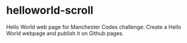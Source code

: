 # helloworld-scroll
Hello World web page for Manchester Codes challenge: Create a Hello World webpage and publish it on Github pages.



